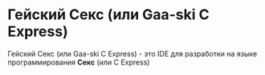 # Гейский Секс (или Gaa-ski C Express)
Гейский Секс (или Gaa-ski C Express) - это IDE для разработки на языке программирования **Секс** (или C Express)
